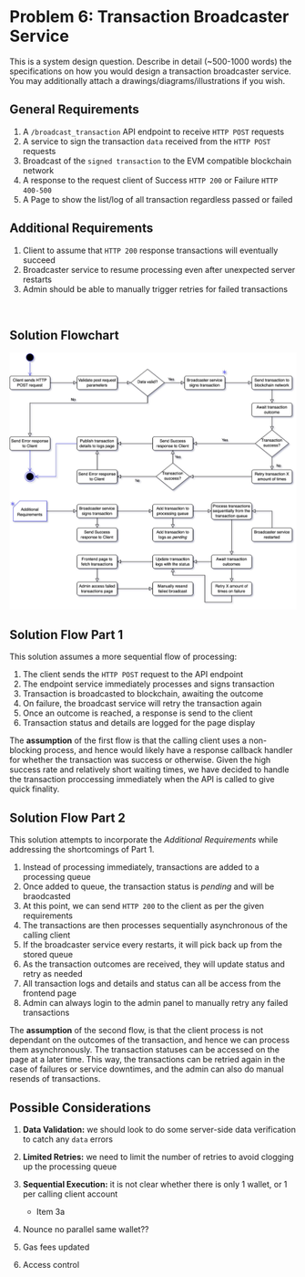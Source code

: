# Problem 6: Transaction Broadcaster Service

This is a system design question. Describe in detail (~500-1000 words) the specifications on how you would design a transaction broadcaster service. You may additionally attach a drawings/diagrams/illustrations if you wish.

## General Requirements

1. A `/broadcast_transaction` API endpoint to receive `HTTP POST` requests
2. A service to sign the transaction `data` received from  the `HTTP POST` requests
3. Broadcast of the `signed transaction` to the EVM compatible blockchain network
4. A response to the request client of Success `HTTP 200` or Failure `HTTP 400-500`
5. A Page to show the list/log of all transaction regardless passed or failed

## Additional Requirements
1. Client to assume that `HTTP 200` response transactions will eventually succeed
2. Broadcaster service to resume processing even after unexpected server restarts
3. Admin should be able to manually trigger retries for failed transactions

<br>

## Solution Flowchart
![flowchart img](flowchart.jpg "General Flow")

## Solution Flow Part 1
This solution assumes a more sequential flow of processing:  

1. The client sends the `HTTP POST` request to the API endpoint
2. The endpoint service immediately processes and signs transaction
3. Transaction is broadcasted to blockchain, awaiting the outcome
4. On failure, the broadcast service will retry the transaction again
5. Once an outcome is reached, a response is send to the client
6. Transaction status and details are logged for the page display

The **assumption** of the first flow is that the calling client uses a non-blocking process, 
and hence would likely have a response callback handler for whether the transaction was success 
or otherwise. Given the high success rate and relatively short waiting times, we have decided to 
handle the transaction proccessing immediately when the API is called to give quick finality. 

## Solution Flow Part 2 
This solution attempts to incorporate the *Additional Requirements* while addressing the shortcomings of Part 1.

1. Instead of processing immediately, transactions are added to a processing queue
2. Once added to queue, the transaction status is *pending* and will be braodcasted 
3. At this point, we can send `HTTP 200` to the client as per the given requirements
4. The transactions are then processes sequentially asynchronous of the calling client
5. If the broadcaster service every restarts, it will pick back up from the stored queue
6. As the transaction outcomes are received, they will update status and retry as needed 
7. All transaction logs and details and status can all be access from the frontend page
8. Admin can always login to the admin panel to manually retry any failed transactions

The **assumption** of the second flow, is that the client process is not dependant on the outcomes
of the transaction, and hence we can process them asynchronously. The transaction statuses can be 
accessed on the page at a later time. This way, the transactions can be retried again in the case 
of failures or service downtimes, and the admin can also do manual resends of transactions. 

## Possible Considerations
1. **Data Validation:** we should look to do some server-side data verification to catch any `data` errors
2. **Limited Retries:** we need to limit the number of retries to avoid clogging up the processing queue 
3. **Sequential Execution:** it is not clear whether there is only 1 wallet, or 1 per calling client account
    * Item 3a




5. Nounce no parallel same wallet??
6. Gas fees updated
7. Access control















